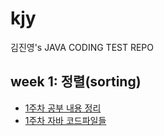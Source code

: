 # kjy
김진영's JAVA CODING TEST REPO 

## week 1: 정렬(sorting)
* [1주차 공부 내용 정리](./docs/week1.md)
* [1주차 자바 코드파일들](./codes/src/sorting/)
